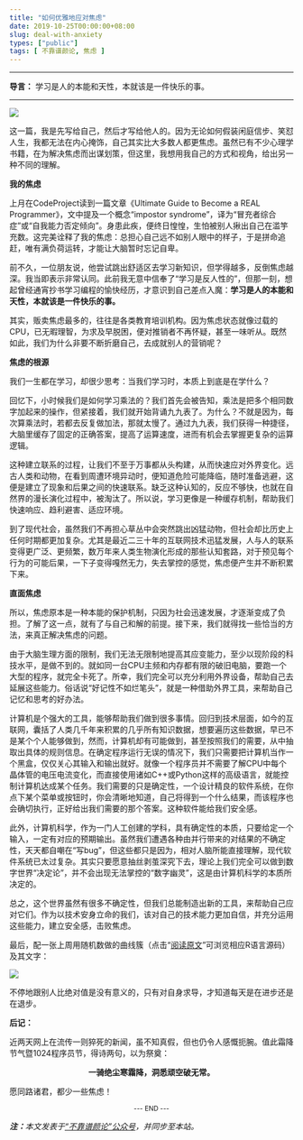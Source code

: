 ```yaml
---
title: "如何优雅地应对焦虑"
date: 2019-10-25T00:00:00+08:00
slug: deal-with-anxiety
types: ["public"]
tags: [ 不靠谱颜论, 焦虑 ]
---
```


---

**导言：** 学习是人的本能和天性，本就该是一件快乐的事。

---

<img src="images/2019-10-25/anxiety.png" style="max-width:400px"/>

这一篇，我是先写给自己，然后才写给他人的。因为无论如何假装闲庭信步、笑怼人生，我都无法在内心掩饰，自己其实比大多数人都更焦虑。虽然已有不少心理学书籍，在为解决焦虑而出谋划策，但这里，我想用我自己的方式和视角，给出另一种不同的理解。

**我的焦虑**

上月在CodeProject读到一篇文章《Ultimate Guide to Become a REAL Programmer》，文中提及一个概念“impostor syndrome”，译为“冒充者综合症”或“自我能力否定倾向”。身患此疾，便终日惶惶，生怕被别人揪出自己在滥竽充数。这完美诠释了我的焦虑：总担心自己远不如别人眼中的样子，于是拼命追赶，唯有满负荷运转，才能让大脑暂时忘记自卑。

前不久，一位朋友说，他尝试跳出舒适区去学习新知识，但学得越多，反倒焦虑越深。我当即表示非常认同。此前我无意中信奉了“学习是反人性的”，但那一刻，想起曾经通宵抄书学习编程的愉快经历，才意识到自己差点入魔：**学习是人的本能和天性，本就该是一件快乐的事。**

其实，贩卖焦虑最多的，往往是各类教育培训机构。因为焦虑状态就像过载的CPU，已无暇理智，为求及早脱困，便对推销者不再怀疑，甚至一味听从。既然如此，我们为什么非要不断折磨自己，去成就别人的营销呢？

**焦虑的根源**

我们一生都在学习，却很少思考：当我们学习时，本质上到底是在学什么？

回忆下，小时候我们是如何学习乘法的？我们首先会被告知，乘法是把多个相同数字加起来的操作，但紧接着，我们就开始背诵九九表了。为什么？不就是因为，每次算乘法时，若都去反复做加法，那就太慢了。通过九九表，我们获得一种捷径，大脑里缓存了固定的正确答案，提高了运算速度，进而有机会去掌握更复杂的运算逻辑。

这种建立联系的过程，让我们不至于万事都从头构建，从而快速应对外界变化。远古人类和动物，在看到周遭环境异动时，便知道危险可能降临，随时准备逃避，这便是建立了现象和后果之间的快速联系。缺乏这种认知的，反应不够快，也就在自然界的漫长演化过程中，被淘汰了。所以说，学习更像是一种缓存机制，帮助我们快速响应、趋利避害、适应环境。

到了现代社会，虽然我们不再担心草丛中会突然跳出凶猛动物，但社会却比历史上任何时期都更加复杂。尤其是最近二三十年的互联网技术迅猛发展，人与人的联系变得更广泛、更频繁，数万年来人类生物演化形成的那些认知套路，对于预见每个行为的可能后果，一下子变得嘎然无力，失去掌控的感觉，焦虑便产生并不断积累下来。

**直面焦虑**

所以，焦虑原本是一种本能的保护机制，只因为社会迅速发展，才逐渐变成了负担。了解了这一点，就有了与自己和解的前提。接下来，我们就得找一些恰当的方法，来真正解决焦虑的问题。

由于大脑生理方面的限制，我们无法无限制地提高其应变能力，至少以现阶段的科技水平，是做不到的。就如同一台CPU主频和内存都有限的破旧电脑，要跑一个大型的程序，就完全卡死了。所幸，我们完全可以充分利用外界设备，帮助自己去延展这些能力。俗话说“好记性不如烂笔头”，就是一种借助外界工具，来帮助自己记忆和思考的好办法。

计算机是个强大的工具，能够帮助我们做到很多事情。回归到技术层面，如今的互联网，囊括了人类几千年来积累的几乎所有知识数据，想要遍历这些数据，早已不是某个个人能够做到，然而，计算机却有可能做到，甚至按照我们的需要，从中抽取出具体的规则信息。在确定程序运行无误的情况下，我们只需要把计算机当作一个黑盒，仅仅关心其输入和输出就好。就像一个程序员并不需要了解CPU中每个晶体管的电压电流变化，而直接使用诸如C++或Python这样的高级语言，就能控制计算机达成某个任务。我们需要的只是确定性，一个设计精良的软件系统，在你点下某个菜单或按钮时，你会清晰地知道，自己将得到一个什么结果，而该程序也会确切执行，正好给出我们需要的那个答案。这种软件能给我们安全感。

此外，计算机科学，作为一门人工创建的学科，具有确定性的本质，只要给定一个输入，一定有对应的预期输出。虽然我们遭遇各种由并行带来的对结果的不确定性，天天都自嘲在“写bug”，但这些都只是因为，相对人脑所能直接理解，现代软件系统已太过复杂。其实只要愿意抽丝剥茧深究下去，理论上我们完全可以做到数字世界“决定论”，并不会出现无法掌控的“数字幽灵”，这是由计算机科学的本质所决定的。

总之，这个世界虽然有很多不确定性，但我们总能制造出新的工具，来帮助自己应对它们。作为以技术安身立命的我们，该对自己的技术能力更加自信，并充分运用这些能力，建立安全感，击败焦虑。

最后，配一张上周用随机数做的曲线簇（点击“[阅读原文](https://github.com/yanlinlin82/191016a_Curves)”可浏览相应R语言源码）及其文字：

![](images/2019-10-25/curves.png)

不停地跟别人比绝对值是没有意义的，只有对自身求导，才知道每天是在进步还是在退步。

**后记：**

近两天网上在流传一则猝死的新闻，虽不知真假，但也仍令人感慨扼腕。值此霜降节气暨1024程序员节，得诗两句，以为祭奠：

<center><b>一骑绝尘寒霜降，洞悉顽空破无常。</b></center>

愿同路诸君，都少一些焦虑！

<center><small>--- END ---</small></center>

<i><b>注：</b>本文发表于[“不靠谱颜论”公众号](https://mp.weixin.qq.com/s/JSWJKz78eNA1RvKXRH5D3A)，并同步至本站。</i>
